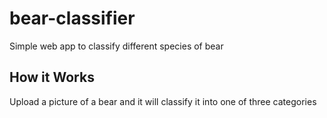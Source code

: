 # bear-classifier
 Simple web app to classify different species of bear


## How it Works
Upload a picture of a bear and it will classify it into one of three categories

